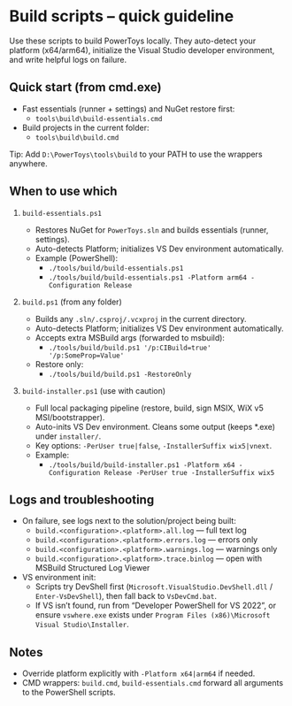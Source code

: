 # Build scripts – quick guideline

Use these scripts to build PowerToys locally. They auto-detect your platform (x64/arm64), initialize the Visual Studio developer environment, and write helpful logs on failure.

## Quick start (from cmd.exe)
- Fast essentials (runner + settings) and NuGet restore first:
  - `tools\build\build-essentials.cmd`
- Build projects in the current folder:
  - `tools\build\build.cmd`

Tip: Add `D:\PowerToys\tools\build` to your PATH to use the wrappers anywhere.

## When to use which
1) `build-essentials.ps1`
   - Restores NuGet for `PowerToys.sln` and builds essentials (runner, settings).
   - Auto-detects Platform; initializes VS Dev environment automatically.
   - Example (PowerShell):
     - `./tools/build/build-essentials.ps1`
     - `./tools/build/build-essentials.ps1 -Platform arm64 -Configuration Release`

2) `build.ps1` (from any folder)
   - Builds any `.sln/.csproj/.vcxproj` in the current directory.
   - Auto-detects Platform; initializes VS Dev environment automatically.
   - Accepts extra MSBuild args (forwarded to msbuild):
     - `./tools/build/build.ps1 '/p:CIBuild=true' '/p:SomeProp=Value'`
   - Restore only:
     - `./tools/build/build.ps1 -RestoreOnly`

3) `build-installer.ps1` (use with caution)
   - Full local packaging pipeline (restore, build, sign MSIX, WiX v5 MSI/bootstrapper).
   - Auto-inits VS Dev environment. Cleans some output (keeps *.exe) under `installer/`.
   - Key options: `-PerUser true|false`, `-InstallerSuffix wix5|vnext`.
   - Example:
     - `./tools/build/build-installer.ps1 -Platform x64 -Configuration Release -PerUser true -InstallerSuffix wix5`

## Logs and troubleshooting
- On failure, see logs next to the solution/project being built:
  - `build.<configuration>.<platform>.all.log` — full text log
  - `build.<configuration>.<platform>.errors.log` — errors only
  - `build.<configuration>.<platform>.warnings.log` — warnings only
  - `build.<configuration>.<platform>.trace.binlog` — open with MSBuild Structured Log Viewer
- VS environment init:
  - Scripts try DevShell first (`Microsoft.VisualStudio.DevShell.dll` / `Enter-VsDevShell`), then fall back to `VsDevCmd.bat`.
  - If VS isn’t found, run from “Developer PowerShell for VS 2022”, or ensure `vswhere.exe` exists under `Program Files (x86)\Microsoft Visual Studio\Installer`.

## Notes
- Override platform explicitly with `-Platform x64|arm64` if needed.
- CMD wrappers: `build.cmd`, `build-essentials.cmd` forward all arguments to the PowerShell scripts.
